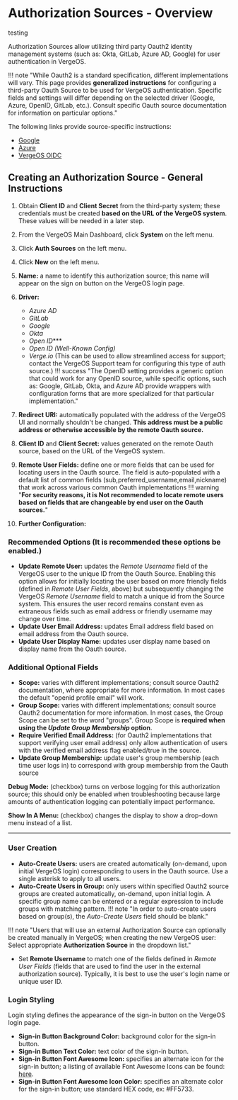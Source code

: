 
# Authorization Sources - Overview

testing

Authorization Sources allow utilizing third party Oauth2 identity management systems (such as: Okta, GitLab, Azure AD, Google) for user authentication in VergeOS.

!!! note "While Oauth2 is a standard specification, different implementations will vary. This page provides **generalized instructions** for configuring a third-party Oauth Source to be used for VergeOS authentication. Specific fields and settings will differ depending on the selected driver (Google, Azure, OpenID, GitLab, etc.). Consult specific Oauth source documentation for information on particular options."

The following links provide source-specific instructions:  

* [Google](/product-guide/auth/google-auth)
* [Azure](/product-guide/auth/azure-auth)
* [VergeOS OIDC](/product-guide/auth/oidc-apps-overview)

## Creating an Authorization Source - General Instructions

1. Obtain **Client ID** and **Client Secret** from the third-party system; these credentials must be created **based on the URL of the VergeOS system**.  These values will be needed in a later step.
2. From the VergeOS Main Dashboard, click **System** on the left menu.
3. Click **Auth Sources** on the left menu.
4. Click **New** on the left menu.
5. **Name:** a name to identify this authorization source; this name will appear on the sign on button on the VergeOS login page.
6. **Driver:**  
    * *Azure AD*
    * *GitLab*
    * *Google*
    * *Okta*
    * *Open ID**\**
    * *Open ID (Well-Known Config)*
    * *Verge.io* (This can be used to allow streamlined access for support; contact the VergeOS Support team for configuring this type of auth source.)
!!! success "The OpenID setting provides a generic option that could work for any OpenID source, while specific options, such as: Google, GitLab, Okta, and Azure AD provide wrappers with configuration forms that are more specialized for that particular implementation."

7. **Redirect URI:** automatically populated with the address of the VergeOS UI and normally shouldn't be changed. **This address must be a public address or otherwise accessible by the remote Oauth source.**
8. **Client ID** and **Client Secret:** values generated on the remote Oauth source, based on the URL of the VergeOS system.
9. **Remote User Fields:** define one or more fields that can be used for locating users in the Oauth source. The field is auto-populated with a default list of common fields (sub,preferred\_username,email,nickname) that work across various common Oauth implementations
!!! warning "**For security reasons, it is Not recommended to locate remote users based on fields that are changeable by end user on the Oauth sources.**"

10. **Further Configuration:**

### Recommended Options (It is recommended these options be enabled.)

* **Update Remote User:** updates the *Remote Username* field of the VergeOS user to the unique ID from the Oauth Source. Enabling this option allows for initially locating the user based on more friendly fields (defined in *Remote User Fields*, above) but subsequently changing the VergeOS *Remote Username* field to match a unique id from the Source system. This ensures the user record remains constant even as extraneous fields such as email address or friendly username may change over time.
* **Update User Email Address:** updates Email address field based on email address from the Oauth source.
* **Update User Display Name:** updates user display name based on display name from the Oauth source.

### Additional Optional Fields

* **Scope:** varies with different implementations; consult source Oauth2 documentation, where appropriate for more information. In most cases the default "openid profile email" will work.
* **Group Scope:** varies with different implementations; consult source Oauth2 documentation for more information. In most cases, the Group Scope can be set to the word "groups". Group Scope is **required when using the *Update Group Membership* option**.
* **Require Verified Email Address:** (for Oauth2 implementations that support verifying user email address) only allow authentication of users with the verified email address flag enabled/true in the source.
* **Update Group Membership:** update user's group membership (each time user logs in) to correspond with group membership from the Oauth source

**Debug Mode:** (checkbox) turns on verbose logging for this authorization source; this should only be enabled when troubleshooting because large amounts of authentication logging can potentially impact performance.

**Show In A Menu:** (checkbox) changes the display to show a drop-down menu instead of a list.

---

### User Creation

* **Auto-Create Users:** users are created automatically (on-demand, upon initial VergeOS login) corresponding to users in the Oauth source. Use a single asterisk to apply to all users.
* **Auto-Create Users in Group:** only users within specified Oauth2 source groups are created automatically, on-demand, upon initial login. A specific group name can be entered or a regular expression to include groups with matching pattern.
!!! note "In order to auto-create users based on group(s), the *Auto-Create Users* field should be blank."

!!! note "Users that will use an external Authorization Source can optionally be created manually in VergeOS; when creating the new VergeOS user: Select appropriate **Authorization Source** in the dropdown list."

* Set **Remote Username** to match one of the fields defined in *Remote User Fields* (fields that are used to find the user in the external authorization source). Typically, it is best to use the user's login name or unique user ID.

### Login Styling

Login styling defines the appearance of the sign-in button on the VergeOS login page.

* **Sign-in Button Background Color:** background color for the sign-in button.
* **Sign-in Button Text Color:** text color of the sign-in button.
* **Sign-in Button Font Awesome Icon:** specifies an alternate icon for the sign-in button; a listing of available Font Awesome Icons can be found: [here](https://fontawesome.com/v4.7.0/cheatsheet/).
* **Sign-in Button Font Awesome Icon Color:** specifies an alternate color for the sign-in button; use standard HEX code, ex: #FF5733.